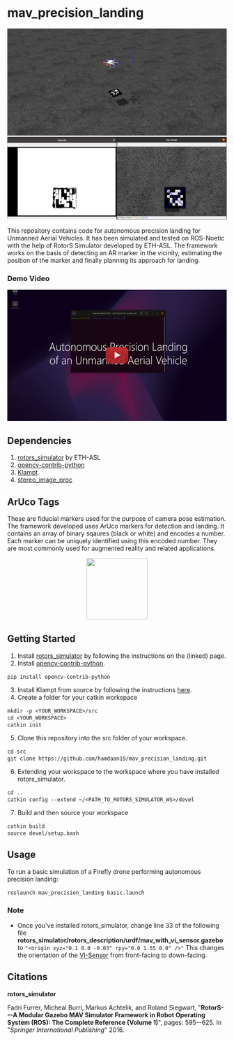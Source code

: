 # mav_precision_landing

![gazebo simulation](/img/photo1.jpg "Gazebo Simulation with rotors_simulator")
![disparity and raw image from VI sensor](/img/photo2.jpg "Disparity and raw image from VI sensor")

This repository contains code for autonomous precision landing for Unmanned Aerial Vehicles. It has been simulated and tested on ROS-Noetic with the help of RotorS Simulator developed by ETH-ASL. The framework works on the basis of detecting an AR marker in the vicinity, estimating the position of the marker and finally planning its approach for landing.   

### Demo Video

<p align="center">
  <a href="https://www.youtube.com/watch?v=2M5zyiu5pnA"><img src="img/video_image.png" style="height: 300px; width: 528px;"/></a>
</p>

## Dependencies
1. [rotors_simulator](https://github.com/ethz-asl/rotors_simulator) by ETH-ASL
2. [opencv-contrib-python](https://pypi.org/project/opencv-contrib-python/)
3. [Klampt](http://motion.cs.illinois.edu/software/klampt/latest/pyklampt_docs/Manual-Installation.html)
4. [stereo_image_proc](http://wiki.ros.org/stereo_image_proc)

## ArUco Tags
These are fiducial markers used for the purpose of camera pose estimation. The framework developed uses ArUco markers for detection and landing. It contains an array of binary sqaures (black or white) and encodes a number. Each marker can be uniquely identified using this encoded number. They are most commonly used for augmented reality and related applications. 

<p align="center">
  <img src="https://miro.medium.com/max/400/1*X2bo0G-biWgrsaiot-4dRA.jpeg" style="height: 140px; width: 140px;"/>
</p>

## Getting Started
1. Install [rotors_simulator](https://github.com/ethz-asl/rotors_simulator) by following the instructions on the (linked) page.
2. Install [opencv-contrib-python](https://pypi.org/project/opencv-contrib-python/).
```
pip install opencv-contrib-python
```
3. Install Klampt from source by following the instructions [here](https://github.com/krishauser/Klampt/blob/master/Cpp/docs/Tutorials/Install-Linux.md).
4. Create a folder for your catkin workspace
```
mkdir -p <YOUR_WORKSPACE>/src
cd <YOUR_WORKSPACE>
catkin init
```
5. Clone this repository into the src folder of your workspace.
```
cd src
git clone https://github.com/hamdaan19/mav_precision_landing.git
```
6. Extending your workspace to the workspace where you have installed rotors_simulator.
```
cd ..
catkin config --extend ~/<PATH_TO_ROTORS_SIMULATOR_WS>/devel
```
7. Build and then source your workspace
```
catkin build
source devel/setup.bash
```
## Usage
To run a basic simulation of a Firefly drone performing autonomous precision landing:
```
roslaunch mav_precision_landing basic.launch
```
### Note
* Once you've installed rotors_simulator, change line 33 of the following file <b>rotors_simulator/rotors_description/urdf/mav_with_vi_sensor.gazebo</b> to `"<origin xyz="0.1 0.0 -0.03" rpy="0.0 1.55 0.0" />"` This changes the orientation of the [VI-Sensor](https://github.com/ethz-asl/libvisensor) from front-facing to down-facing. 

## Citations
**rotors_simulator**
<p>Fadri Furrer, Micheal Burri, Markus Achtelik, and Roland Siegwart, "<b>RotorS---A Modular Gazebo MAV Simulator Framework in Robot Operating System (ROS): The Complete Reference (Volume 1)</b>", pages: 595--625. In "<i>Springer International Publishing</i>" 2016.</p> 
